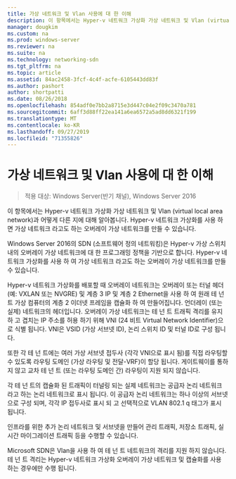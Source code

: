 ```yaml
---
title: 가상 네트워크 및 Vlan 사용에 대 한 이해
description: 이 항목에서는 Hyper-v 네트워크 가상화 가상 네트워크 및 Vlan (virtual local area network)과 어떻게 다른 지에 대해 알아봅니다. Hyper-v 네트워크 가상화를 사용 하면 가상 네트워크 라고도 하는 오버레이 가상 네트워크를 만들 수 있습니다.
manager: dougkim
ms.custom: na
ms.prod: windows-server
ms.reviewer: na
ms.suite: na
ms.technology: networking-sdn
ms.tgt_pltfrm: na
ms.topic: article
ms.assetid: 84ac2458-3fcf-4c4f-acfe-6105443dd83f
ms.author: pashort
author: shortpatti
ms.date: 08/26/2018
ms.openlocfilehash: 854adf0e7bb2a8715e3d447c04e2f09c3470a781
ms.sourcegitcommit: 6aff3d88ff22ea141a6ea6572a5ad8dd6321f199
ms.translationtype: MT
ms.contentlocale: ko-KR
ms.lasthandoff: 09/27/2019
ms.locfileid: "71355826"
---
```

# <a name="understand-the-usage-of-virtual-networks-and-vlans"></a>가상 네트워크 및 Vlan 사용에 대 한 이해

>적용 대상: Windows Server(반기 채널), Windows Server 2016

이 항목에서는 Hyper-v 네트워크 가상화 가상 네트워크 및 Vlan (virtual local area network)과 어떻게 다른 지에 대해 알아봅니다. Hyper-v 네트워크 가상화를 사용 하면 가상 네트워크 라고도 하는 오버레이 가상 네트워크를 만들 수 있습니다.



  
Windows Server 2016의 SDN (소프트웨어 정의 네트워킹)은 Hyper-v 가상 스위치 내의 오버레이 가상 네트워크에 대 한 프로그래밍 정책을 기반으로 합니다. Hyper-v 네트워크 가상화를 사용 하 여 가상 네트워크 라고도 하는 오버레이 가상 네트워크를 만들 수 있습니다. 
  
Hyper-v 네트워크 가상화를 배포할 때 오버레이 네트워크는 오버레이 또는 터널 헤더 (예: VXLAN 또는 NVGRE) 및 계층 3 IP 및 계층 2 Ethernet을 사용 하 여 원래 테 넌 트 가상 컴퓨터의 계층 2 이더넷 프레임을 캡슐화 하 여 만들어집니다. 언더레이 (또는 실제) 네트워크의 헤더입니다. 오버레이 가상 네트워크는 테 넌 트 트래픽 격리를 유지 하 고 겹치는 IP 주소를 허용 하기 위해 VNI (24 비트 Virtual Network Identifier)으로 식별 됩니다. VNI은 VSID (가상 서브넷 ID), 논리 스위치 ID 및 터널 ID로 구성 됩니다.  
  
또한 각 테 넌 트에는 여러 가상 서브넷 접두사 (각각 VNI으로 표시 됨)를 직접 라우팅할 수 있도록 라우팅 도메인 (가상 라우팅 및 전달-VRF)이 할당 됩니다. 게이트웨이를 통하지 않고 교차 테 넌 트 (또는 라우팅 도메인 간) 라우팅이 지원 되지 않습니다.   
  
각 테 넌 트의 캡슐화 된 트래픽이 터널링 되는 실제 네트워크는 공급자 논리 네트워크 라고 하는 논리 네트워크로 표시 됩니다. 이 공급자 논리 네트워크는 하나 이상의 서브넷으로 구성 되며, 각각 IP 접두사로 표시 되 고 선택적으로 VLAN 802.1 q 태그가 표시 됩니다.  
  
인프라를 위한 추가 논리 네트워크 및 서브넷을 만들어 관리 트래픽, 저장소 트래픽, 실시간 마이그레이션 트래픽 등을 수행할 수 있습니다.  
  
Microsoft SDN은 Vlan을 사용 하 여 테 넌 트 네트워크의 격리를 지원 하지 않습니다. 테 넌 트 격리는 Hyper-v 네트워크 가상화 오버레이 가상 네트워크 및 캡슐화를 사용 하는 경우에만 수행 됩니다. 


